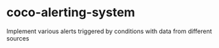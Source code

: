# coco-alerting-system
Implement various alerts triggered by conditions with data from different sources
